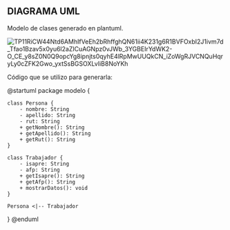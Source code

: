 
## DIAGRAMA UML ##
Modelo de clases generado en plantuml.

![TP11RiCW44Ntd6AMhIfVeEh2bRhffghQN61ii4K231g6R1BVFOxbI2J1ivm7d_Tfao1Bzav5x0yu6l2aZICuAGNpz0vJWb_3YGBEIrYdWK2-O_CE_y8sZ0N0Q9opcYg8ipnjts0qyhE4lRpMwUUQkCN_iZoWgRJVCNQuHqryLy0cZFK2Gwo_yxtSsBGSOXLvIiB8NoYKh](https://github.com/user-attachments/assets/3c5acd84-5101-44ca-9e7d-5ff848bd24c1)


Código que se utilizo para generarla:

@startuml
package modelo {

    class Persona {
        - nombre: String
        - apellido: String
        - rut: String
        + getNombre(): String
        + getApellido(): String
        + getRut(): String
    }

    class Trabajador {
        - isapre: String
        - afp: String
        + getIsapre(): String
        + getAfp(): String
        + mostrarDatos(): void
    }

    Persona <|-- Trabajador
}
@enduml
